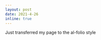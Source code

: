 ```yaml
---
layout: post
date: 2021-4-26 
inline: true
---
```



Just transferred my page to the al-folio style
